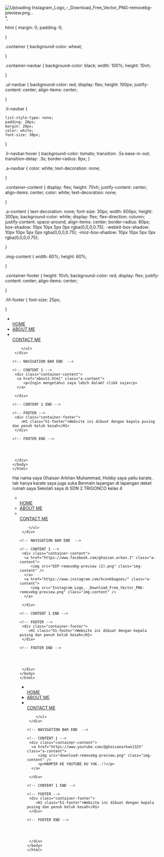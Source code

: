 ![Uploading Instagram_Logo_-_Download_Free_Vector_PNG-removebg-preview.png…]()
*,

html {
    margin: 0;
    padding: 0;

}



.container {
    background-color: wheat;
    


}


.container-navbar {
    background-color: black;
    width: 100%;
    height: 10vh;

    


}

.ul-navbar {
    background-color: red;
    display: flex;
    height: 100px; 
    justify-content: center;
    align-items: center;

}


.li-navbar {
    
    list-style-type: none;
    padding: 20px;
    margin: 20px;
    color: white;  
    font-size: 30px;
}


.li-navbar:hover {
    background-color: tomato;
    transition: .5s ease-in-out;
    transition-delay: .3s;
    border-radius: 8px;
}

.a-navbar {
    color: white;
    text-decoration: none;

}


.container-content {
    display: flex;
    height: 70vh;
    justify-content: center;
    align-items: center;
    color: white;
    text-decoration: none;


}

.a-content {
    text-decoration: none;
    font-size: 30px;
    width: 600px;
    height: 300px;
    background-color: white;
    display: flex;
    flex-direction:  column;
    justify-content: space-around;
    align-items: center;
    border-radius: 80px;
    box-shadow: 10px 10px 5px 0px rgba(0,0,0,0.75);
    -webkit-box-shadow: 10px 10px 5px 0px rgba(0,0,0,0.75);
    -moz-box-shadow: 10px 10px 5px 0px rgba(0,0,0,0.75);


    

}

.img-content {
    width: 60%;
    height: 60%;

}

.container-footer {
    height: 10vh;
    background-color: red;
    display: flex;
    justify-content: center;
    align-items: center;


}

.h1-footer {
    font-size: 25px;

}


</html><html>
    <head>
      <title>ABOUT ME</title>  
      <link rel="stylesheet" href="style.css"/>
    </head>
    <body>
      <div class="container">
    <!-- NAVIGATION BAR -->
     <div class="countainer-navbar">
        <ul class="ul-navbar">
            <li class="li-navbar"></li>
            <a href="Index.html" class="a-navbar">HOME</a>
            <li class="li-navbar">
               <a href="about.html" class="a-navbar">ABOUT ME</a>
            </li>
            <li class="li-navbar"></li>
            <a href="contact.html" class="a-navbar">CONTACT ME</a>

        </ul>
     </div>

    <!-- NAVIGATION BAR END  -->

    <!-- CONTENT 1 -->
     <div class="container-content">
      <a href="about2.html" class="a-content">
         <p>Ingin mengetahui saya lebih dalam? clikk saja</p>
      </a>
        
     </div>

    <!-- CONTENT 1 END -->

    <!-- FOOTER -->
     <div class="container-footer">
        <H1 class="h1-footer">Website ini dibuat dengan kepala pusing dan penuh keluh kesah</H1>
     </div>

    <!-- FOOTER END -->




     </div>
    </body>
    </html>
Hai nama saya Ghaisan Arkhan Muhammad, Hobby saya yaitu karate, tak hanya karate saya juga suka
Bermain layangan di lapangan deket rumah saya 
Sekolah saya di SDN 2 TRIGONCO kelas 4

</html><html>
    <head>
      <title>CONTACT</title>  
      <link rel="stylesheet" href="style.css"/>
    </head>
    <body>
      <div class="container">
    <!-- NAVIGATION BAR -->
     <div class="countainer-navbar">
        <ul class="ul-navbar">
            <li class="li-navbar"></li>
            <a href="Index.html" class="a-navbar">HOME</a>
            <li class="li-navbar">
               <a href="about.html" class="a-navbar">ABOUT ME</a>
            </li>
            <li class="li-navbar"></li>
            <a href="contact.html" class="a-navbar">CONTACT ME</a>

        </ul>
     </div>

    <!-- NAVIGATION BAR END  -->

    <!-- CONTENT 1 -->
     <div class="container-content">
      <a href="https://www.facebook.com/ghaisan.arkan.3" class="a-content">
         <img src="OIP-removebg-preview (2).png" class="img-content" />
      </a>
      <a href="https://www.instagram.com/kconkbagoes/" class="a-content">
         <img src="Instagram_Logo_-_Download_Free_Vector_PNG-removebg-preview.png" class="img-content" />
      </a>
        
     </div>

    <!-- CONTENT 1 END -->

    <!-- FOOTER -->
     <div class="container-footer">
        <H1 class="h1-footer">Website ini dibuat dengan kepala pusing dan penuh keluh kesah</H1>
     </div>

    <!-- FOOTER END -->




     </div>
    </body>
    </html>

</html><html>
    <head>
      <title>Website Saya</title>  
      <link rel="stylesheet" href="style.css"/>
    </head>
    <body>
      <div class="container">
    <!-- NAVIGATION BAR -->
     <div class="countainer-navbar">
        <ul class="ul-navbar">
            <li class="li-navbar"></li>
            <a href="#" class="a-navbar">HOME</a>
            <li class="li-navbar">
               <a href="about.html" class="a-navbar">ABOUT ME</a>
            </li>
            <li class="li-navbar"></li>
            <a href="contact.html" class="a-navbar">CONTACT ME</a>

        </ul>
     </div>

    <!-- NAVIGATION BAR END  -->

    <!-- CONTENT 1 -->
     <div class="container-content">
      <a href="https://www.youtube.com/@ghaisanarkan1325" class="a-content">
         <img src="download-removebg-preview.png" class="img-content" />
         <p>MAMPIR KE YOUTUBE KU YUK..!!</p>
      </a>
        
     </div>

    <!-- CONTENT 1 END -->

    <!-- FOOTER -->
     <div class="container-footer">
        <H1 class="h1-footer">Website ini dibuat dengan kepala pusing dan penuh keluh kesah</H1>
     </div>

    <!-- FOOTER END -->




     </div>
    </body>
    </html>
